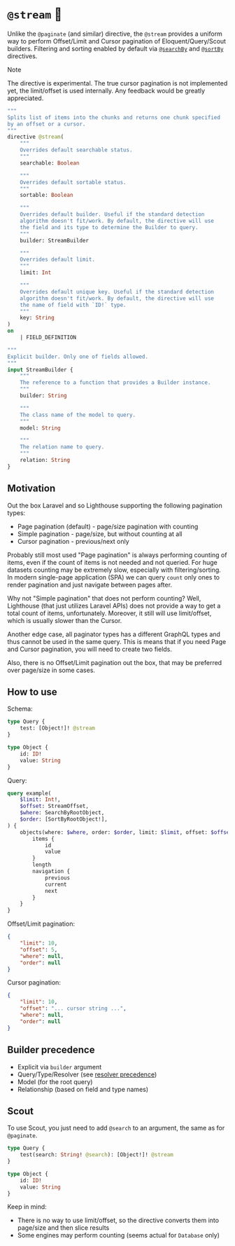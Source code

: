 # `@stream` 🧪

Unlike the `@paginate` (and similar) directive, the `@stream` provides a uniform way to perform Offset/Limit and Cursor pagination of Eloquent/Query/Scout builders. Filtering and sorting enabled by default via [`@searchBy`][pkg:graphql#@searchBy] and [`@sortBy`][pkg:graphql#@sortBy] directives.

> [!NOTE]
>
> The directive is experimental. The true cursor pagination is not implemented yet, the limit/offset is used internally. Any feedback would be greatly appreciated.

[include:exec]: <../../../../dev/artisan dev:directive @stream>
[//]: # (start: e110071ff260e742f8c8869e7521a4ee1215e74d006f9e61387396f2fcb368c3)
[//]: # (warning: Generated automatically. Do not edit.)

```graphql
"""
Splits list of items into the chunks and returns one chunk specified
by an offset or a cursor.
"""
directive @stream(
    """
    Overrides default searchable status.
    """
    searchable: Boolean

    """
    Overrides default sortable status.
    """
    sortable: Boolean

    """
    Overrides default builder. Useful if the standard detection
    algorithm doesn't fit/work. By default, the directive will use
    the field and its type to determine the Builder to query.
    """
    builder: StreamBuilder

    """
    Overrides default limit.
    """
    limit: Int

    """
    Overrides default unique key. Useful if the standard detection
    algorithm doesn't fit/work. By default, the directive will use
    the name of field with `ID!` type.
    """
    key: String
)
on
    | FIELD_DEFINITION

"""
Explicit builder. Only one of fields allowed.
"""
input StreamBuilder {
    """
    The reference to a function that provides a Builder instance.
    """
    builder: String

    """
    The class name of the model to query.
    """
    model: String

    """
    The relation name to query.
    """
    relation: String
}
```

[//]: # (end: e110071ff260e742f8c8869e7521a4ee1215e74d006f9e61387396f2fcb368c3)

## Motivation

Out the box Laravel and so Lighthouse supporting the following pagination types:

* Page pagination (default) - page/size pagination with counting
* Simple pagination - page/size, but without counting at all
* Cursor pagination - previous/next only

Probably still most used "Page pagination" is always performing counting of items, even if the count of items is not needed and not queried. For huge datasets counting may be extremely slow, especially with filtering/sorting. In modern single-page application (SPA) we can query `count` only ones to render pagination and just navigate between pages after.

Why not "Simple pagination" that does not perform counting? Well, Lighthouse (that just utilizes Laravel APIs) does not provide a way to get a total count of items, unfortunately. Moreover, it still will use limit/offset, which is usually slower than the Cursor.

Another edge case, all paginator types has a different GraphQL types and thus cannot be used in the same query. This is means that if you need Page and Cursor pagination, you will need to create two fields.

Also, there is no Offset/Limit pagination out the box, that may be preferred over page/size in some cases.

## How to use

Schema:

```graphql
type Query {
    test: [Object!]! @stream
}

type Object {
    id: ID!
    value: String
}
```

Query:

```graphql
query example(
    $limit: Int!,
    $offset: StreamOffset,
    $where: SearchByRootObject,
    $order: [SortByRootObject!],
) {
    objects(where: $where, order: $order, limit: $limit, offset: $offset) {
        items {
            id
            value
        }
        length
        navigation {
            previous
            current
            next
        }
    }
}
```

Offset/Limit pagination:

```json
{
    "limit": 10,
    "offset": 5,
    "where": null,
    "order": null
}
```

Cursor pagination:

```json
{
    "limit": 10,
    "offset": "... cursor string ...",
    "where": null,
    "order": null
}
```

## Builder precedence

* Explicit via `builder` argument
* Query/Type/Resolver (see [resolver precedence](https://lighthouse-php.com/master/the-basics/fields.html#resolver-precedence))
* Model (for the root query)
* Relationship (based on field and type names)

## Scout

To use Scout, you just need to add `@search` to an argument, the same as for `@paginate`.

```graphql
type Query {
    test(search: String! @search): [Object!]! @stream
}

type Object {
    id: ID!
    value: String
}
```

Keep in mind:

* There is no way to use limit/offset, so the directive converts them into page/size and then slice results
* Some engines may perform counting (seems actual for `Database` only)

[include:file]: ../../../../docs/Shared/Links.md
[//]: # (start: 195358817c4e94ba188ca00989a67a1bf40c7db486d0f3714391b888b0143693)
[//]: # (warning: Generated automatically. Do not edit.)

[pkg:graphql#@searchBy]: https://github.com/LastDragon-ru/lara-asp/tree/main/packages/graphql/docs/Directives/@searchBy.md

[pkg:graphql#@sortBy]: https://github.com/LastDragon-ru/lara-asp/tree/main/packages/graphql/docs/Directives/@sortBy.md

[//]: # (end: 195358817c4e94ba188ca00989a67a1bf40c7db486d0f3714391b888b0143693)
